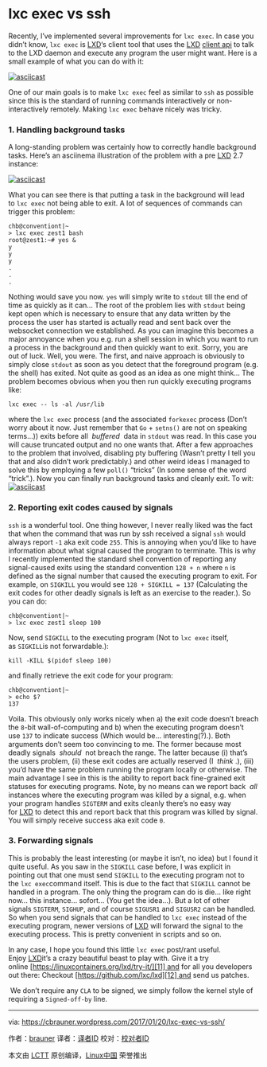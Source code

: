 lxc exec vs ssh
============================================================


Recently, I’ve implemented several improvements for `lxc exec`. In case you didn’t know, `lxc exec` is [LXD][1]‘s client tool that uses the [LXD][2] [client api][3] to talk to the LXD daemon and execute any program the user might want. Here is a small example of what you can do with it:

 [![asciicast](https://asciinema.org/a/100035.png)][4] 

One of our main goals is to make `lxc exec` feel as similar to `ssh` as possible since this is the standard of running commands interactively or non-interactively remotely. Making `lxc exec` behave nicely was tricky.

### 1\. Handling background tasks

A long-standing problem was certainly how to correctly handle background tasks. Here’s an asciinema illustration of the problem with a pre [LXD][5] 2.7 instance:

 [![asciicast](https://asciinema.org/a/100040.png)][6] 

What you can see there is that putting a task in the background will lead to `lxc exec` not being able to exit. A lot of sequences of commands can trigger this problem:

```
chb@conventiont|~
> lxc exec zest1 bash
root@zest1:~# yes &
y
y
y
.
.
.
```

Nothing would save you now. `yes` will simply write to `stdout` till the end of time as quickly as it can…
The root of the problem lies with `stdout` being kept open which is necessary to ensure that any data written by the process the user has started is actually read and sent back over the websocket connection we established.
As you can imagine this becomes a major annoyance when you e.g. run a shell session in which you want to run a process in the background and then quickly want to exit. Sorry, you are out of luck. Well, you were.
The first, and naive approach is obviously to simply close `stdout` as soon as you detect that the foreground program (e.g. the shell) has exited. Not quite as good as an idea as one might think… The problem becomes obvious when you then run quickly executing programs like:

```
lxc exec -- ls -al /usr/lib
```

where the `lxc exec` process (and the associated `forkexec` process (Don’t worry about it now. Just remember that `Go` + `setns()` are not on speaking terms…)) exits before all  _buffered_  data in `stdout` was read. In this case you will cause truncated output and no one wants that. After a few approaches to the problem that involved, disabling pty buffering (Wasn’t pretty I tell you that and also didn’t work predictably.) and other weird ideas I managed to solve this by employing a few `poll()` “tricks” (In some sense of the word “trick”.). Now you can finally run background tasks and cleanly exit. To wit:
 [![asciicast](https://asciinema.org/a/100043.png)][7] 

### 2\. Reporting exit codes caused by signals

`ssh` is a wonderful tool. One thing however, I never really liked was the fact that when the command that was run by ssh received a signal `ssh` would always report `-1` aka exit code `255`. This is annoying when you’d like to have information about what signal caused the program to terminate. This is why I recently implemented the standard shell convention of reporting any signal-caused exits using the standard convention `128 + n` where `n` is defined as the signal number that caused the executing program to exit. For example, on `SIGKILL` you would see `128 + SIGKILL = 137` (Calculating the exit codes for other deadly signals is left as an exercise to the reader.). So you can do:

```
chb@conventiont|~
> lxc exec zest1 sleep 100
```


Now, send `SIGKILL` to the executing program (Not to `lxc exec` itself, as `SIGKILL`is not forwardable.):

```
kill -KILL $(pidof sleep 100)
```

and finally retrieve the exit code for your program:

```
chb@conventiont|~
> echo $?
137
```

Voila. This obviously only works nicely when a) the exit code doesn’t breach the `8`-bit wall-of-computing and b) when the executing program doesn’t use `137` to indicate success (Which would be… interesting(?).). Both arguments don’t seem too convincing to me. The former because most deadly signals  _should_  not breach the range. The latter because (i) that’s the users problem, (ii) these exit codes are actually reserved (I  _think_ .), (iii) you’d have the same problem running the program locally or otherwise.
The main advantage I see in this is the ability to report back fine-grained exit statuses for executing programs. Note, by no means can we report back  _all_ instances where the executing program was killed by a signal, e.g. when your program handles `SIGTERM` and exits cleanly there’s no easy way for [LXD][8] to detect this and report back that this program was killed by signal. You will simply receive success aka exit code `0`.

### 3\. Forwarding signals

This is probably the least interesting (or maybe it isn’t, no idea) but I found it quite useful. As you saw in the `SIGKILL` case before, I was explicit in pointing out that one must send `SIGKILL` to the executing program not to the `lxc exec`command itself. This is due to the fact that `SIGKILL` cannot be handled in a program. The only thing the program can do is die… like right now… this instance… sofort… (You get the idea…). But a lot of other signals `SIGTERM`, `SIGHUP`, and of course `SIGUSR1` and `SIGUSR2` can be handled. So when you send signals that can be handled to `lxc exec` instead of the executing program, newer versions of [LXD][9] will forward the signal to the executing process. This is pretty convenient in scripts and so on.

In any case, I hope you found this little `lxc exec` post/rant useful. Enjoy [LXD][10]it’s a crazy beautiful beast to play with. Give it a try online [https://linuxcontainers.org/lxd/try-it/][11] and for all you developers out there: Checkout [https://github.com/lxc/lxd][12] and send us patches. 


 We don’t require any `CLA` to be signed, we simply follow the kernel style of requiring a `Signed-off-by` line.

--------------------------------------------------------------------------------

via: https://cbrauner.wordpress.com/2017/01/20/lxc-exec-vs-ssh/

作者：[brauner][a]
译者：[译者ID](https://github.com/译者ID)
校对：[校对者ID](https://github.com/校对者ID)

本文由 [LCTT](https://github.com/LCTT/TranslateProject) 原创编译，[Linux中国](https://linux.cn/) 荣誉推出

[a]:https://cbrauner.wordpress.com
[1]:https://github.com/lxc/lxd
[2]:https://github.com/lxc/lxd
[3]:https://github.com/lxc/lxd/blob/master/client.go
[4]:https://asciinema.org/a/100035?autoplay=1
[5]:https://github.com/lxc/lxd
[6]:https://asciinema.org/a/100040?autoplay=1
[7]:https://asciinema.org/a/100043?autoplay=1
[8]:https://github.com/lxc/lxd
[9]:https://github.com/lxc/lxd
[10]:https://github.com/lxc/lxd
[11]:https://linuxcontainers.org/lxd/try-it/
[12]:https://github.com/lxc/lxd
